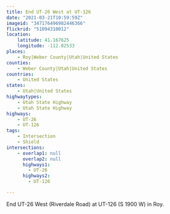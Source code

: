 ```yaml
---
title: End UT-26 West at UT-126
date: "2021-03-21T10:59:59Z"
imageid: "347176496982446366"
flickrid: "51094310012"
location:
    latitude: 41.167625
    longitude: -112.02533
places:
    - Roy|Weber County|Utah|United States
counties:
    - Weber County|Utah|United States
countries:
    - United States
states:
    - Utah|United States
highwaytypes:
    - Utah State Highway
    - Utah State Highway
highways:
    - UT-26
    - UT-126
tags:
    - Intersection
    - Shield
intersections:
    - overlap1: null
      overlap2: null
      highways1:
        - UT-26
      highways2:
        - UT-126

---
```

End UT-26 West (Riverdale Road) at UT-126 (S 1900 W) in Roy.